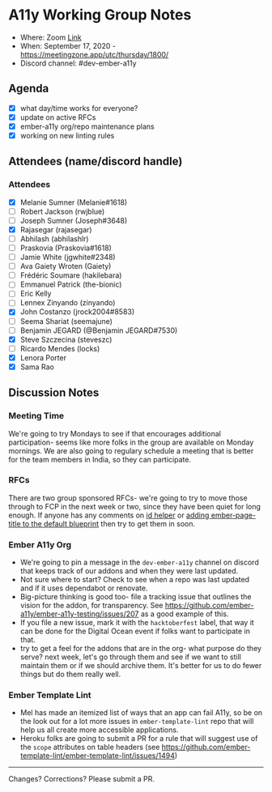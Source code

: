 # A11y Working Group Notes

- Where: Zoom [Link](https://linkedin.zoom.us/j/99486993411?pwd=TG96UFlKeGZxQldveW5kQlJRQmVYUT09)
- When: September 17, 2020 - https://meetingzone.app/utc/thursday/1800/
- Discord channel: #dev-ember-a11y

## Agenda
- [x] what day/time works for everyone?
- [x] update on active RFCs
- [x] ember-a11y org/repo maintenance plans
- [x] working on new linting rules

<!-- if you have an agenda item, submit a PR to add it here! -->

## Attendees (name/discord handle)

### Attendees

- [x] Melanie Sumner (Melanie#1618)
- [ ] Robert Jackson (rwjblue)
- [ ] Joseph Sumner	(Joseph#3648)
- [x] Rajasegar	(rajasegar)
- [ ] Abhilash (abhilashlr)
- [ ] Praskovia	(Praskovia#1618)
- [ ] Jamie White	(jgwhite#2348)
- [ ] Ava Gaiety Wroten (Gaiety) 
- [ ] Frédéric Soumare	(hakilebara)
- [ ] Emmanuel Patrick	(the-bionic)
- [ ] Eric Kelly
- [ ] Lennex Zinyando	(zinyando)
- [x] John Costanzo	(jrock2004#8583)
- [ ] Seema Shariat	(seemajune)
- [ ] Benjamin JEGARD	(@Benjamin JEGARD#7530) 
- [x] Steve Szczecina	(steveszc)
- [ ] Ricardo Mendes (locks)
- [x] Lenora Porter 
- [x] Sama Rao

<!-- want to join? Add yourself to this list! -->

## Discussion Notes

### Meeting Time

We're going to try Mondays to see if that encourages additional participation- seems like more folks in the group are available on Monday mornings. We are also going to regulary schedule a meeting that is better for the team members in India, so they can participate.

### RFCs

There are two group sponsored RFCs- we're going to try to move those through to FCP in the next week or two, since they have been quiet for long enough. If anyone has any comments on [id helper](https://github.com/emberjs/rfcs/pull/659) or [adding ember-page-title to the default blueprint](https://github.com/emberjs/rfcs/pull/645) then try to get them in soon.

### Ember A11y Org

* We're going to pin a message in the `dev-ember-a11y` channel on discord that keeps track of our addons and when they were last updated. 
* Not sure where to start? Check to see when a repo was last updated and if it uses dependabot or renovate. 
* Big-picture thinking is good too- file a tracking issue that outlines the vision for the addon, for transparency. See https://github.com/ember-a11y/ember-a11y-testing/issues/207 as a good example of this. 
* If you file a new issue, mark it with the `hacktoberfest` label, that way it can be done for the Digital Ocean event if folks want to participate in that.
* try to get a feel for the addons that are in the org- what purpose do they serve? next week, let's go through them and see if we want to still maintain them or if we should archive them. It's better for us to do fewer things but do them really well. 

### Ember Template Lint

* Mel has made an itemized list of ways that an app can fail A11y, so be on the look out for a lot more issues in `ember-template-lint` repo that will help us all create more accessible applications. 
* Heroku folks are going to submit a PR for a rule that will suggest use of the `scope` attributes on table headers (see https://github.com/ember-template-lint/ember-template-lint/issues/1494)

------------------------------------------------
Changes? Corrections? Please submit a PR. 
